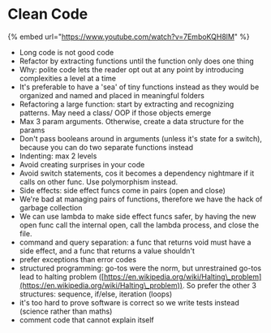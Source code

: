 # Clean Code

{% embed url="https://www.youtube.com/watch?v=7EmboKQH8lM" %}

* Long code is not good code
* Refactor by extracting functions until the function only does one thing
* Why: polite code lets the reader opt out at any point by introducing complexities a level at a time
* It's preferable to have a 'sea' of tiny functions instead as they would be organized and named and placed in meaningful folders
* Refactoring a large function: start by extracting and recognizing patterns. May need a class/ OOP if those objects emerge
* Max 3 param arguments. Otherwise, create a data structure for the params
* Don't pass booleans around in arguments (unless it's state for a switch), because you can do two separate functions instead
* Indenting: max 2 levels
* Avoid creating surprises in your code
* Avoid switch statements, cos it becomes a dependency nightmare if it calls on other func. Use polymorphism instead.
* Side effects: side effect funcs come in pairs (open and close)
* We're bad at managing pairs of functions, therefore we have the hack of garbage collection
* We can use lambda to  make side effect funcs safer, by having the new open func call the internal open, call the lambda process, and close the  file.
* command and query separation: a func that returns void must have a side effect, and a func that returns a value shouldn't
* prefer exceptions than error codes
* structured programming: go-tos were the norm, but unrestrained go-tos lead to halting problem  ([https://en.wikipedia.org/wiki/Halting\_problem](https://en.wikipedia.org/wiki/Halting\_problem)). So prefer the other 3 structures: sequence, if/else, iteration (loops)
* it's too hard to prove software is correct so we write tests instead (science rather than maths)
* comment code that cannot explain itself
